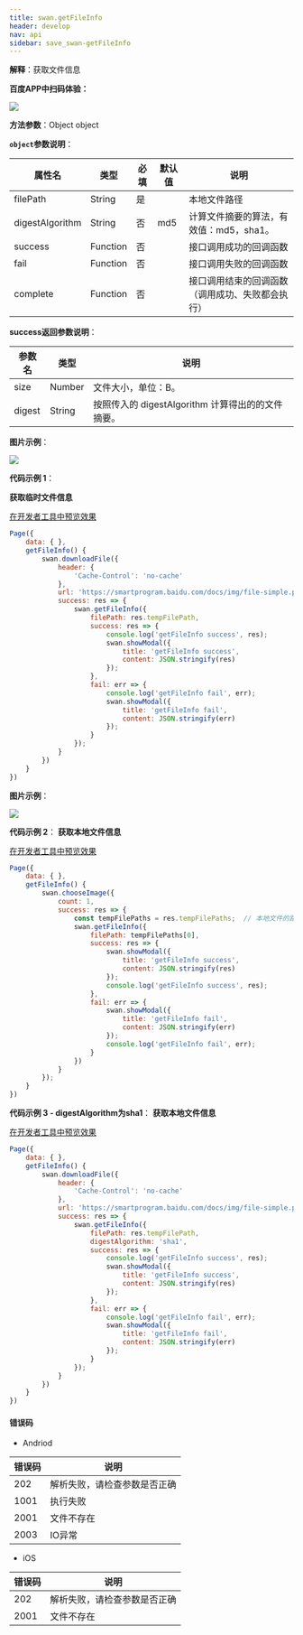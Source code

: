 ```yaml
---
title: swan.getFileInfo
header: develop
nav: api
sidebar: save_swan-getFileInfo
---
```




**解释**：获取文件信息

**百度APP中扫码体验：**

<img src="https://b.bdstatic.com/miniapp/assets/images/doc_demo/fragment_getFileInfo.png"  class="demo-qrcode-image" />

**方法参数**：Object object

**`object`参数说明**：

|属性名 |类型  |必填 | 默认值 |说明|
|---- | ---- | ---- | ----|----|
|filePath  |String  |  是  | | 本地文件路径 |
|digestAlgorithm  |String	| 否  |md5|计算文件摘要的算法，有效值：md5，sha1。|
|success   |Function  |  否  | | 接口调用成功的回调函数 |
|fail  |Function  |  否 | | 接口调用失败的回调函数|
|complete   | Function   | 否 | |  接口调用结束的回调函数（调用成功、失败都会执行）|

**success返回参数说明**：

|参数名 |类型 | 说明|
|---- | ---- | ---- |
|size  | Number | 文件大小，单位：B。|
|digest  | String | 按照传入的 digestAlgorithm 计算得出的的文件摘要。|

**图片示例**：

<div class="m-doc-custom-examples">
    <div class="m-doc-custom-examples-correct">
        <img src="https://b.bdstatic.com/miniapp/images/getFileInfo1.gif">
    </div>
    <div class="m-doc-custom-examples-correct">
        <img src=" ">
    </div>
    <div class="m-doc-custom-examples-correct">
        <img src=" ">
    </div>     
</div>

**代码示例 1**：

**获取临时文件信息**

<a href="swanide://fragment/f71d02a0f25cf550584e34c6cc5d00b91573626558825" title="在开发者工具中预览效果" target="_self">在开发者工具中预览效果</a>

```js
Page({
    data: { },
    getFileInfo() {
        swan.downloadFile({
            header: {
                'Cache-Control': 'no-cache'
            },
            url: 'https://smartprogram.baidu.com/docs/img/file-simple.pdf',
            success: res => {
                swan.getFileInfo({
                    filePath: res.tempFilePath,
                    success: res => {
                        console.log('getFileInfo success', res);
                        swan.showModal({
                            title: 'getFileInfo success',
                            content: JSON.stringify(res)
                        });
                    },
                    fail: err => {
                        console.log('getFileInfo fail', err);
                        swan.showModal({
                            title: 'getFileInfo fail',
                            content: JSON.stringify(err)
                        });
                    }
                });
            }
        })
    }    
})
```

**图片示例**：

<div class="m-doc-custom-examples">
    <div class="m-doc-custom-examples-correct">
        <img src="https://b.bdstatic.com/miniapp/images/getFileInfo2.gif">
    </div>
    <div class="m-doc-custom-examples-correct">
        <img src=" ">
    </div>
    <div class="m-doc-custom-examples-correct">
        <img src=" ">
    </div>     
</div>

**代码示例 2**：
**获取本地文件信息**

<a href="swanide://fragment/a0491bc953bae3ceac257222d8f964621573626622598" title="在开发者工具中预览效果" target="_self">在开发者工具中预览效果</a>

```js
Page({
    data: { },
    getFileInfo() {
        swan.chooseImage({
            count: 1,
            success: res => {
                const tempFilePaths = res.tempFilePaths;  // 本地文件的路径(也可通过swan.saveFile获取)
                swan.getFileInfo({
                    filePath: tempFilePaths[0],
                    success: res => {
                        swan.showModal({
                            title: 'getFileInfo success',
                            content: JSON.stringify(res)
                        });
                        console.log('getFileInfo success', res);
                    },
                    fail: err => {
                        swan.showModal({
                            title: 'getFileInfo fail',
                            content: JSON.stringify(err)
                        });
                        console.log('getFileInfo fail', err);
                    }
                })
            }
        });
    }    
})
```

**代码示例 3 - digestAlgorithm为sha1**：
**获取本地文件信息**

<a href="swanide://fragment/d730cd04b43766202854c776fa7ca2fb1575219277634" title="在开发者工具中预览效果" target="_self">在开发者工具中预览效果</a>

```js
Page({
    data: { },
    getFileInfo() {
        swan.downloadFile({
            header: {
                'Cache-Control': 'no-cache'
            },
            url: 'https://smartprogram.baidu.com/docs/img/file-simple.pdf',
            success: res => {
                swan.getFileInfo({
                    filePath: res.tempFilePath,
                    digestAlgorithm: 'sha1',
                    success: res => {
                        console.log('getFileInfo success', res);
                        swan.showModal({
                            title: 'getFileInfo success',
                            content: JSON.stringify(res)
                        });
                    },
                    fail: err => {
                        console.log('getFileInfo fail', err);
                        swan.showModal({
                            title: 'getFileInfo fail',
                            content: JSON.stringify(err)
                        });
                    }
                });
            }
        })
    }    
})
```

#### 错误码

* Andriod

|错误码|说明|
|--|--|
|202|解析失败，请检查参数是否正确   |
|1001|执行失败|
|2001|文件不存在|
|2003|IO异常|

* iOS

|错误码|说明|
|--|--|
|202|解析失败，请检查参数是否正确   |
|2001|文件不存在|



